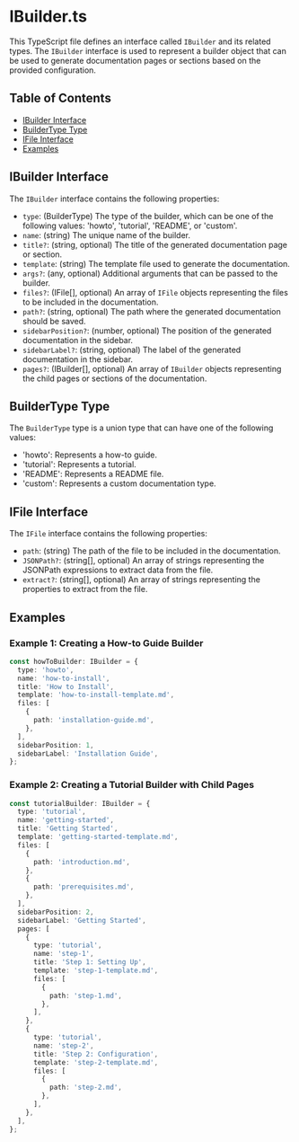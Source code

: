 # IBuilder.ts

This TypeScript file defines an interface called `IBuilder` and its related types. The `IBuilder` interface is used to represent a builder object that can be used to generate documentation pages or sections based on the provided configuration.

## Table of Contents

- [IBuilder Interface](#ibuilder-interface)
- [BuilderType Type](#buildertype-type)
- [IFile Interface](#ifile-interface)
- [Examples](#examples)

## IBuilder Interface

The `IBuilder` interface contains the following properties:

- `type`: (BuilderType) The type of the builder, which can be one of the following values: 'howto', 'tutorial', 'README', or 'custom'.
- `name`: (string) The unique name of the builder.
- `title?`: (string, optional) The title of the generated documentation page or section.
- `template`: (string) The template file used to generate the documentation.
- `args?`: (any, optional) Additional arguments that can be passed to the builder.
- `files?`: (IFile[], optional) An array of `IFile` objects representing the files to be included in the documentation.
- `path?`: (string, optional) The path where the generated documentation should be saved.
- `sidebarPosition?`: (number, optional) The position of the generated documentation in the sidebar.
- `sidebarLabel?`: (string, optional) The label of the generated documentation in the sidebar.
- `pages?`: (IBuilder[], optional) An array of `IBuilder` objects representing the child pages or sections of the documentation.

## BuilderType Type

The `BuilderType` type is a union type that can have one of the following values:

- 'howto': Represents a how-to guide.
- 'tutorial': Represents a tutorial.
- 'README': Represents a README file.
- 'custom': Represents a custom documentation type.

## IFile Interface

The `IFile` interface contains the following properties:

- `path`: (string) The path of the file to be included in the documentation.
- `JSONPath?`: (string[], optional) An array of strings representing the JSONPath expressions to extract data from the file.
- `extract?`: (string[], optional) An array of strings representing the properties to extract from the file.

## Examples

### Example 1: Creating a How-to Guide Builder

```typescript
const howToBuilder: IBuilder = {
  type: 'howto',
  name: 'how-to-install',
  title: 'How to Install',
  template: 'how-to-install-template.md',
  files: [
    {
      path: 'installation-guide.md',
    },
  ],
  sidebarPosition: 1,
  sidebarLabel: 'Installation Guide',
};
```

### Example 2: Creating a Tutorial Builder with Child Pages

```typescript
const tutorialBuilder: IBuilder = {
  type: 'tutorial',
  name: 'getting-started',
  title: 'Getting Started',
  template: 'getting-started-template.md',
  files: [
    {
      path: 'introduction.md',
    },
    {
      path: 'prerequisites.md',
    },
  ],
  sidebarPosition: 2,
  sidebarLabel: 'Getting Started',
  pages: [
    {
      type: 'tutorial',
      name: 'step-1',
      title: 'Step 1: Setting Up',
      template: 'step-1-template.md',
      files: [
        {
          path: 'step-1.md',
        },
      ],
    },
    {
      type: 'tutorial',
      name: 'step-2',
      title: 'Step 2: Configuration',
      template: 'step-2-template.md',
      files: [
        {
          path: 'step-2.md',
        },
      ],
    },
  ],
};
```